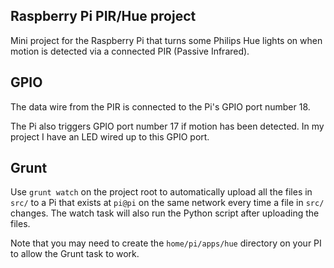 Raspberry Pi PIR/Hue project 
-----

Mini project for the Raspberry Pi that turns some Philips Hue lights on when motion is detected via a connected PIR (Passive Infrared).

## GPIO

The data wire from the PIR is connected to the Pi's GPIO port number 18. 

The Pi also triggers GPIO port number 17 if motion has been detected. In my project I have an LED wired up to this GPIO port.

## Grunt 

Use `grunt watch` on the project root to automatically upload all the files in `src/` to a Pi that exists at `pi@pi` on the same network every time a file in `src/` changes. The watch task will also run the Python script after uploading the files. 

Note that you may need to create the `home/pi/apps/hue` directory on your PI to allow the Grunt task to work.  
